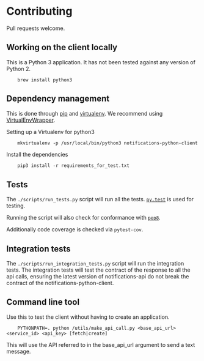# Contributing

Pull requests welcome.

## Working on the client locally

This is a Python 3 application. It has not been tested against any
version of Python 2.

```shell
    brew install python3
```

## Dependency management

This is done through [pip](pip.readthedocs.org/) and
[virtualenv](https://virtualenv.readthedocs.org/en/latest/).
We recommend using [VirtualEnvWrapper](http://virtualenvwrapper.readthedocs.org/en/latest/command_ref.html).

Setting up a Virtualenv for python3

```shell
    mkvirtualenv -p /usr/local/bin/python3 notifications-python-client
```

Install the dependencies
```python
    pip3 install -r requirements_for_test.txt
```

## Tests

The `./scripts/run_tests.py` script will run all the tests.
[`py.test`](http://pytest.org/latest/) is used for testing.

Running the script will also check for conformance with
[`pep8`](https://www.python.org/dev/peps/pep-0008/).

Additionally code coverage is checked via `pytest-cov`.

## Integration tests

The `./scripts/run_integration_tests.py` script will run the integration tests. 
The integration tests will test the contract of the response to all the api calls, 
ensuring the latest version of notifications-api do not break the contract of the notifications-python-client.

## Command line tool

Use this to test the client without having to create an application.

```
    PYTHONPATH=. python /utils/make_api_call.py <base_api_url> <service_id> <api_key> [fetch|create]
```

This will use the API referred to in the base_api_url argument to send a text message.
